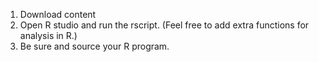 1. Download content
2. Open R studio and run the rscript.
(Feel free to add extra functions for analysis in R.)
3. Be sure and source your R program.


